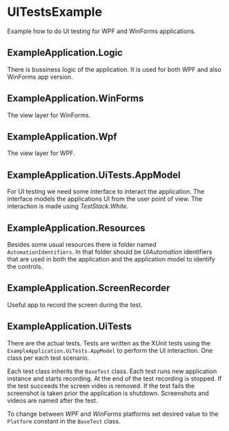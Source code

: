 # UITestsExample
Example how to do UI testing for WPF and WinForms applications.

ExampleApplication.Logic
------------------------
There is bussiness logic of the application. It is used for both WPF and also WinForms app version.

ExampleApplication.WinForms
---------------------------
The view layer for WinForms.

ExampleApplication.Wpf
---------------------------
The view layer for WPF.

ExampleApplication.UiTests.AppModel
-----------------------------------
For UI testing we need some interface to interact the application. The interface models the applications UI from the user point of view. The interaction is made using <i>TestStack.White</i>.

ExampleApplication.Resources
----------------------------
Besides some usual resources there is folder named <code>AutomationIdentifiers</code>. In that folder should be <i>UIAutomation</i> identifiers that are used in both the application and the application model to identify the controls.

ExampleApplication.ScreenRecorder
---------------------------------
Useful app to record the screen during the test.

ExampleApplication.UiTests
--------------------------
There are the actual tests. Tests are written as the XUnit tests using the <code>ExampleApplication.UiTests.AppModel</code> to perform the UI interaction. One class per each test scenario.

Each test class inherits the <code>BaseTest</code> class. Each test runs new application instance and starts recording. At the end of the test recording is stopped. If the test succeeds the screen video is removed. If the test fails the screenshot is taken prior the application is shutdown. Screenshots and videos are named after the test.

To change between <i>WPF</i> and <i>WinForms</i> platforms set desired value to the <code>Platform</code> constant in the <code>BaseTest</code> class.

